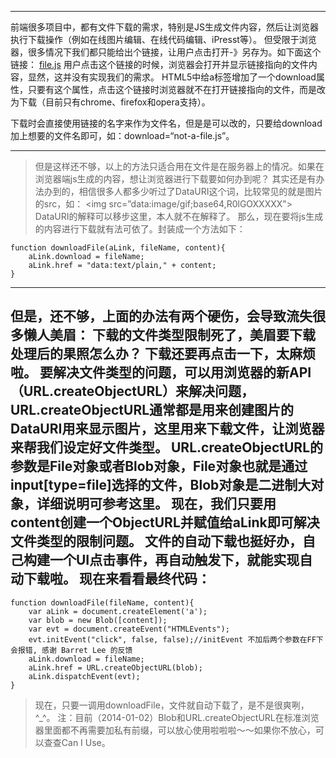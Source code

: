 ****
前端很多项目中，都有文件下载的需求，特别是JS生成文件内容，然后让浏览器执行下载操作（例如在线图片编辑、在线代码编辑、iPresst等）。
但受限于浏览器，很多情况下我们都只能给出个链接，让用户点击打开-》另存为。如下面这个链接：
<a href=”file.js”>file.js</a>
用户点击这个链接的时候，浏览器会打开并显示链接指向的文件内容，显然，这并没有实现我们的需求。
HTML5中给a标签增加了一个download属性，只要有这个属性，点击这个链接时浏览器就不在打开链接指向的文件，而是改为下载（目前只有chrome、firefox和opera支持）。

下载时会直接使用链接的名字来作为文件名，但是是可以改的，只要给download加上想要的文件名即可，如：download=“not-a-file.js”。
****


>但是这样还不够，以上的方法只适合用在文件是在服务器上的情况。如果在浏览器端js生成的内容，想让浏览器进行下载要如何办到呢？
 其实还是有办法办到的，相信很多人都多少听过了DataURI这个词，比较常见的就是图片的src，如：
 <img src=”data:image/gif;base64,R0lGOXXXXX">
 DataURI的解释可以移步这里，本人就不在解释了。
 那么，现在要将js生成的内容进行下载就有法可依了。封装成一个方法如下：
 
```  
function downloadFile(aLink, fileName, content){
    aLink.download = fileName;
    aLink.href = "data:text/plain," + content;
}
``` 
 
----
但是，还不够，上面的办法有两个硬伤，会导致流失很多懒人美眉：
下载的文件类型限制死了，美眉要下载处理后的果照怎么办？
下载还要再点击一下，太麻烦啦。
要解决文件类型的问题，可以用浏览器的新API（URL.createObjectURL）来解决问题，URL.createObjectURL通常都是用来创建图片的DataURI用来显示图片，这里用来下载文件，让浏览器来帮我们设定好文件类型。
URL.createObjectURL的参数是File对象或者Blob对象，File对象也就是通过input[type=file]选择的文件，Blob对象是二进制大对象，详细说明可参考这里。
现在，我们只要用content创建一个ObjectURL并赋值给aLink即可解决文件类型的限制问题。
文件的自动下载也挺好办，自己构建一个UI点击事件，再自动触发下，就能实现自动下载啦。
现在来看看最终代码：
----

```  
function downloadFile(fileName, content){
    var aLink = document.createElement('a');
    var blob = new Blob([content]);
    var evt = document.createEvent("HTMLEvents");
    evt.initEvent("click", false, false);//initEvent 不加后两个参数在FF下会报错, 感谢 Barret Lee 的反馈
    aLink.download = fileName;
    aLink.href = URL.createObjectURL(blob);
    aLink.dispatchEvent(evt);
}
```

>现在，只要一调用downloadFile，文件就自动下载了，是不是很爽咧，^_^。
 注：目前（2014-01-02）Blob和URL.createObjectURL在标准浏览器里面都不再需要加私有前缀，可以放心使用啦啦啦～～如果你不放心，可以查查Can I Use。